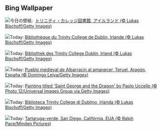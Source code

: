 ## Bing Wallpaper
![](https://www.bing.com/th?id=OHR.TrinityDublin_JA-JP4414218998_UHD.jpg&w=1000)今日の壁紙: &nbsp;[トリニティ・カレッジ図書館, アイルランド (© Lukas Bischoff/Getty Images)](https://www.bing.com/th?id=OHR.TrinityDublin_JA-JP4414218998_UHD.jpg)
<br><br/>
![](https://www.bing.com/th?id=OHR.TrinityDublin_FR-FR6932470359_UHD.jpg&w=1000)Today: [Bibliothèque du Trinity College de Dublin, Irlande (© Lukas Bischoff/Getty Images)](https://www.bing.com/th?id=OHR.TrinityDublin_FR-FR6932470359_UHD.jpg)
<br><br/>
![](https://www.bing.com/th?id=OHR.TrinityDublin_DE-DE4235141840_UHD.jpg&w=1000)Today: [Bibliothek des Trinity College Dublin, Irland (© Lukas Bischoff/Getty Images)](https://www.bing.com/th?id=OHR.TrinityDublin_DE-DE4235141840_UHD.jpg)
<br><br/>
![](https://www.bing.com/th?id=OHR.AragonDay_ES-ES4026437518_UHD.jpg&w=1000)Today: [Pueblo medieval de Albarracín al amanecer, Teruel, Aragón, España (© Domingo Leiva/Getty Images)](https://www.bing.com/th?id=OHR.AragonDay_ES-ES4026437518_UHD.jpg)
<br><br/>
![](https://www.bing.com/th?id=OHR.SaintGeorgePaoloUccello_EN-GB4189497272_UHD.jpg&w=1000)Today: [Painting titled 'Saint George and the Dragon' by Paolo Uccello (© Photo 12/Universal Images Group via Getty Images)](https://www.bing.com/th?id=OHR.SaintGeorgePaoloUccello_EN-GB4189497272_UHD.jpg)
<br><br/>
![](https://www.bing.com/th?id=OHR.TrinityDublin_IT-IT5100279268_UHD.jpg&w=1000)Today: [Biblioteca Trinity College di Dublino, Irlanda (© Lukas Bischoff/Getty Images)](https://www.bing.com/th?id=OHR.TrinityDublin_IT-IT5100279268_UHD.jpg)
<br><br/>
![](https://www.bing.com/th?id=OHR.EarthDayTurtle_PT-BR2849722316_UHD.jpg&w=1000)Today: [Tartaruga-verde, San Diego, Califórnia, EUA (© Ralph Pace/Minden Pictures)](https://www.bing.com/th?id=OHR.EarthDayTurtle_PT-BR2849722316_UHD.jpg)
<br><br/>
